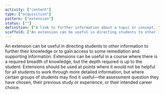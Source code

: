 ```yaml
---
activity: ["content"]
type: ["acquisition"]
pattern: ["extension"]
status: [""]
definition: ["A link to further information about a topic or concept. "]
scaffold: ["An extension can be useful in directing students to other information to further their knowledge or to gain access to some remediation and supporting information. Extensions can be useful in a course where there is a required breadth of knowledge, but the depth required is up to the student. Extensions should be used at points where it would not be helpful for all students to work through more detailed information, but where certain groups of students may find it useful—the assessment question they have chosen, their previous study or experience, or their intended career choice. "]
---
```


An extension can be useful in directing students to other information to further their knowledge or to gain access to some remediation and supporting information. Extensions can be useful in a course where there is a required breadth of knowledge, but the depth required is up to the student. Extensions should be used at points where it would not be helpful for all students to work through more detailed information, but where certain groups of students may find it useful—the assessment question they have chosen, their previous study or experience, or their intended career choice.
